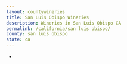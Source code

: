 ```yaml
---
layout: countywineries
title: San Luis Obispo Wineries
description: Wineries in San Luis Obispo CA
permalink: /california/san luis obispo/
county: san luis obispo
state: ca
---
```

-
